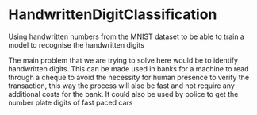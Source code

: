 # HandwrittenDigitClassification
Using handwritten numbers from the MNIST dataset to be able to train a model to recognise the handwritten digits


The main problem that we are trying to solve here would be to identify handwritten digits. This can be made used in banks for a machine to read through a cheque to avoid the necessity for human presence to verify the transaction, this way the process will also be fast and not require any additional costs for the bank. It could also be used by police to get the number plate digits of fast paced cars
